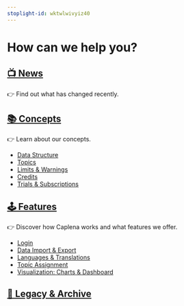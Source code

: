 ```yaml
---
stoplight-id: wktwlwivyiz40
---
```


# How can we help you?

## [📺 News](02-00-Changelog.md) 

👉 Find out what has changed recently.

## [📚 Concepts](03-00-Data-Structure.md)

👉 Learn about our concepts.

* [Data Structure](03-00-Data-Structure.md)
* [Topics](03-01-Topics.md)
* [Limits & Warnings](03-04-Limits-And-Warnings.md)
* [Credits](03-05-Credits.md)
* [Trials & Subscriptions](03-06-Subscriptions.md)


## [🕹 Features](04-00-Login.md)

👉 Discover how Caplena works and what features we offer.
* [Login](04-00-Login.md)
* [Data Import & Export](04-01-Import-Data.md)
* [Languages & Translations](09-01-Languages.md)
* [Topic Assignment](06-01-Fine-Tuning-View.md)
* [Visualization: Charts & Dashboard](07-01-Creating-Charts.md)

## [📁 Legacy & Archive](02-00-V2-changes.md)


